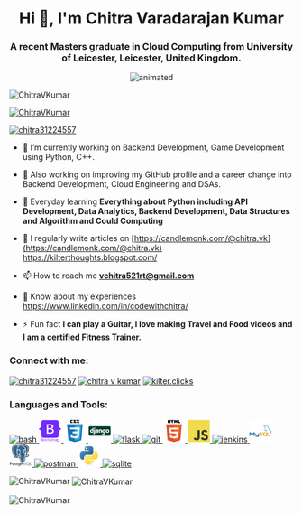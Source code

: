 <h1 align="center">Hi 👋, I'm Chitra Varadarajan Kumar</h1>
<h3 align="center">A recent Masters graduate in Cloud Computing from University of Leicester, Leicester, United Kingdom.</h3>

<p align="center">
  <img src="https://i.pinimg.com/originals/e1/85/18/e18518c6d24257c6fb02e3c95a862d85.gif" alt="animated" />
</p>

<p align="left"> <img src="https://komarev.com/ghpvc/?username=ChitraVKumar&label=Profile%20views&color=0e75b6&style=flat" alt="ChitraVKumar" /> </p>

<p align="left"> <a href="https://github.com/ryo-ma/github-profile-trophy"><img src="https://github-profile-trophy.vercel.app/?username=ChitraVKumar" alt="ChitraVKumar" /></a> </p>

<p align="left"> <a href="https://twitter.com/chitra31224557" target="blank"><img src="https://img.shields.io/twitter/follow/chitra31224557?logo=twitter&style=for-the-badge" alt="chitra31224557" /></a> </p>

- 🔭 I’m currently working on Backend Development, Game Development using Python, C++.
- 🔭 Also working on improving my GitHub profile and a career change into Backend Development, Cloud Engineering and DSAs.

- 🌱 Everyday learning **Everything about Python including API Development, Data Analytics, Backend Development, Data Structures and Algorithm and Could Computing**

- 📝 I regularly write articles on [https://candlemonk.com/@chitra.vk](https://candlemonk.com/@chitra.vk) https://kilterthoughts.blogspot.com/ 

- 📫 How to reach me **vchitra521rt@gmail.com**

- 📄 Know about my experiences https://www.linkedin.com/in/codewithchitra/ 

- ⚡ Fun fact **I can play a Guitar, I love making Travel and Food videos and I am a certified Fitness Trainer.**

<h3 align="left">Connect with me:</h3>
<p align="left">
<a href="https://twitter.com/chitra31224557" target="blank"><img align="center" src="https://raw.githubusercontent.com/rahuldkjain/github-profile-readme-generator/master/src/images/icons/Social/twitter.svg" alt="chitra31224557" height="30" width="40" /></a>
<a href="https://linkedin.com/in/chitra v kumar" target="blank"><img align="center" src="https://raw.githubusercontent.com/rahuldkjain/github-profile-readme-generator/master/src/images/icons/Social/linked-in-alt.svg" alt="chitra v kumar" height="30" width="40" /></a>
<a href="https://instagram.com/kilter.clicks" target="blank"><img align="center" src="https://raw.githubusercontent.com/rahuldkjain/github-profile-readme-generator/master/src/images/icons/Social/instagram.svg" alt="kilter.clicks" height="30" width="40" /></a>
</p>

<h3 align="left">Languages and Tools:</h3>
<p align="left"> <a href="https://www.gnu.org/software/bash/" target="_blank" rel="noreferrer"> <img src="https://www.vectorlogo.zone/logos/gnu_bash/gnu_bash-icon.svg" alt="bash" width="40" height="40"/> </a> <a href="https://getbootstrap.com" target="_blank" rel="noreferrer"> <img src="https://raw.githubusercontent.com/devicons/devicon/master/icons/bootstrap/bootstrap-plain-wordmark.svg" alt="bootstrap" width="40" height="40"/> </a> <a href="https://www.w3schools.com/css/" target="_blank" rel="noreferrer"> <img src="https://raw.githubusercontent.com/devicons/devicon/master/icons/css3/css3-original-wordmark.svg" alt="css3" width="40" height="40"/> </a> <a href="https://www.djangoproject.com/" target="_blank" rel="noreferrer"> <img src="https://raw.githubusercontent.com/devicons/devicon/master/icons/django/django-original.svg" alt="django" width="40" height="40"/> </a> <a href="https://flask.palletsprojects.com/" target="_blank" rel="noreferrer"> <img src="https://www.vectorlogo.zone/logos/pocoo_flask/pocoo_flask-icon.svg" alt="flask" width="40" height="40"/> </a> <a href="https://git-scm.com/" target="_blank" rel="noreferrer"> <img src="https://www.vectorlogo.zone/logos/git-scm/git-scm-icon.svg" alt="git" width="40" height="40"/> </a> <a href="https://www.w3.org/html/" target="_blank" rel="noreferrer"> <img src="https://raw.githubusercontent.com/devicons/devicon/master/icons/html5/html5-original-wordmark.svg" alt="html5" width="40" height="40"/> </a> <a href="https://developer.mozilla.org/en-US/docs/Web/JavaScript" target="_blank" rel="noreferrer"> <img src="https://raw.githubusercontent.com/devicons/devicon/master/icons/javascript/javascript-original.svg" alt="javascript" width="40" height="40"/> </a> <a href="https://www.jenkins.io" target="_blank" rel="noreferrer"> <img src="https://www.vectorlogo.zone/logos/jenkins/jenkins-icon.svg" alt="jenkins" width="40" height="40"/> </a> <a href="https://www.mysql.com/" target="_blank" rel="noreferrer"> <img src="https://raw.githubusercontent.com/devicons/devicon/master/icons/mysql/mysql-original-wordmark.svg" alt="mysql" width="40" height="40"/> </a> <a href="https://www.postgresql.org" target="_blank" rel="noreferrer"> <img src="https://raw.githubusercontent.com/devicons/devicon/master/icons/postgresql/postgresql-original-wordmark.svg" alt="postgresql" width="40" height="40"/> </a> <a href="https://postman.com" target="_blank" rel="noreferrer"> <img src="https://www.vectorlogo.zone/logos/getpostman/getpostman-icon.svg" alt="postman" width="40" height="40"/> </a> <a href="https://www.python.org" target="_blank" rel="noreferrer"> <img src="https://raw.githubusercontent.com/devicons/devicon/master/icons/python/python-original.svg" alt="python" width="40" height="40"/> </a> <a href="https://www.sqlite.org/" target="_blank" rel="noreferrer"> <img src="https://www.vectorlogo.zone/logos/sqlite/sqlite-icon.svg" alt="sqlite" width="40" height="40"/> </a> </p>

<p><img align="left" src="https://github-readme-stats.vercel.app/api/top-langs?username=ChitraVKumar&show_icons=true&locale=en&layout=compact" alt="ChitraVKumar" /></p>

<p>&nbsp;<img align="center" src="https://github-readme-stats.vercel.app/api?username=ChitraVKumar&show_icons=true&locale=en" alt="ChitraVKumar" /></p>

<p><img align="center" src="https://github-readme-streak-stats.herokuapp.com/?user=ChitraVKumar&" alt="ChitraVKumar" /></p>
